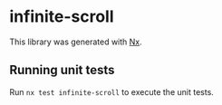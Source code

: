 # infinite-scroll

This library was generated with [Nx](https://nx.dev).

## Running unit tests

Run `nx test infinite-scroll` to execute the unit tests.

